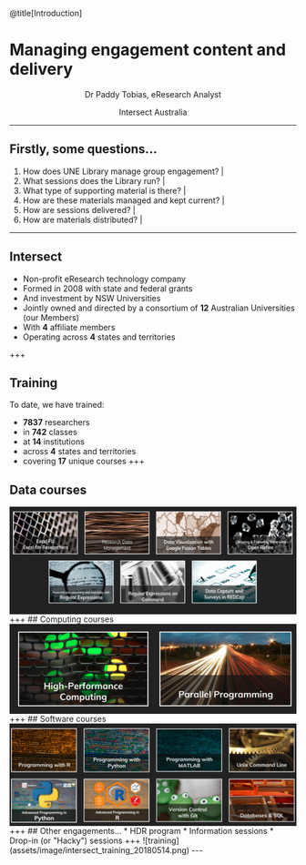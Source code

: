 @title[Introduction]


# Managing engagement content and delivery

<p><div align=center>Dr Paddy Tobias, eResearch Analyst</div></p>

<p><div align=center>Intersect Australia</div></p>


---
## Firstly, some questions...
1. How does UNE Library manage group engagement? |
2. What sessions does the Library run? |
3. What type of supporting material is there? |
4. How are these materials managed and kept current? |
5. How are sessions delivered? |
6. How are materials distributed? |
---
## Intersect
* Non-profit eResearch technology company
* Formed in 2008 with state and federal grants
* And investment by NSW Universities
* Jointly owned and directed by a consortium of **12** Australian Universities (our Members)
* With **4** affiliate members
* Operating across **4** states and territories

+++
## Training

To date, we have trained:
* **7837** researchers
* in **742** classes
* at **14** institutions
* across **4** states and territories
* covering **17** unique courses
+++
## Data courses
<img src="assets/image/data_courses.png" align = "middle">
+++
## Computing courses
<img src="assets/image/compute_courses.png" align = "middle">
+++
## Software courses
<img src="assets/image/software-courses.png") align = "middle">
+++
## Other engagements...
* HDR program
* Information sessions
* Drop-in (or "Hacky") sessions
+++
![training](assets/image/intersect_training_20180514.png)
---
